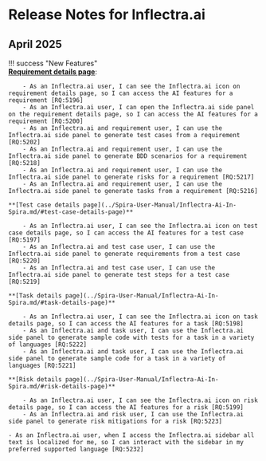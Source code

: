 # Release Notes for Inflectra.ai

## April 2025
!!! success "New Features"  
    **[Requirement details page](../Spira-User-Manual/Inflectra-Ai-In-Spira.md/#requirement-details-page)**:

        - As an Inflectra.ai user, I can see the Inflectra.ai icon on requirement details page, so I can access the AI features for a requirement [RQ:5196]
        - As an Inflectra.ai user, I can open the Inflectra.ai side panel on the requirement details page, so I can access the AI features for a requirement [RQ:5200]
        - As an Inflectra.ai and requirement user, I can use the Inflectra.ai side panel to generate test cases from a requirement [RQ:5202]
        - As an Inflectra.ai and requirement user, I can use the Inflectra.ai side panel to generate BDD scenarios for a requirement [RQ:5218]
        - As an Inflectra.ai and requirement user, I can use the Inflectra.ai side panel to generate risks for a requirement [RQ:5217]
        - As an Inflectra.ai and requirement user, I can use the Inflectra.ai side panel to generate tasks from a requirement [RQ:5216]
    
    **[Test case details page](../Spira-User-Manual/Inflectra-Ai-In-Spira.md/#test-case-details-page)**
    
        - As an Inflectra.ai user, I can see the Inflectra.ai icon on test case details page, so I can access the AI features for a test case [RQ:5197]
        - As an Inflectra.ai and test case user, I can use the Inflectra.ai side panel to generate requirements from a test case [RQ:5220]
        - As an Inflectra.ai and test case user, I can use the Inflectra.ai side panel to generate test steps for a test case [RQ:5219]
    
    **[Task details page](../Spira-User-Manual/Inflectra-Ai-In-Spira.md/#task-details-page)**
    
        - As an Inflectra.ai user, I can see the Inflectra.ai icon on task details page, so I can access the AI features for a task [RQ:5198]
        - As an Inflectra.ai and task user, I can use the Inflectra.ai side panel to generate sample code with tests for a task in a variety of languages [RQ:5222]
        - As an Inflectra.ai and task user, I can use the Inflectra.ai side panel to generate sample code for a task in a variety of languages [RQ:5221]

    **[Risk details page](../Spira-User-Manual/Inflectra-Ai-In-Spira.md/#risk-details-page)**
    
        - As an Inflectra.ai user, I can see the Inflectra.ai icon on risk details page, so I can access the AI features for a risk [RQ:5199]
        - As an Inflectra.ai and risk user, I can use the Inflectra.ai side panel to generate risk mitigations for a risk [RQ:5223]
    
    - As an Inflectra.ai user, when I access the Inflectra.ai sidebar all text is localized for me, so I can interact with the sidebar in my preferred supported language [RQ:5232]